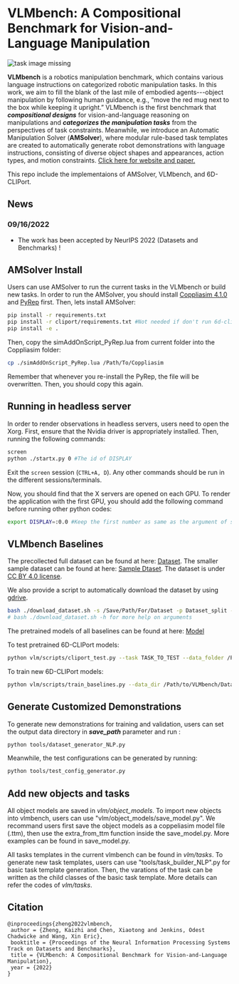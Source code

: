 # VLMbench: A Compositional Benchmark for Vision-and-Language Manipulation

![task image missing](readme_files/teaser.svg)

**VLMbench** is a robotics manipulation benchmark, which contains various language instructions on categorized robotic manipulation tasks. In this work, we aim to fill the blank of the last mile of embodied agents---object manipulation by following human guidance, e.g., “move the red mug next to the box while keeping it upright.” VLMbench is the first benchmark that ***compositional designs*** for vision-and-language reasoning on manipulations and ***categorizes the manipulation tasks*** from the perspectives of task constraints. Meanwhile, we introduce an Automatic Manipulation Solver (**AMSolver**), where modular rule-based task templates are created to automatically generate robot demonstrations with language instructions, consisting of diverse object shapes and appearances, action types, and motion constraints.  [Click here for website and paper.](https://sites.google.com/ucsc.edu/vlmbench/home)

This repo include the implementaions of AMSolver, VLMbench, and 6D-CLIPort.

## News

### 09/16/2022

- The work has been accepted by NeurIPS 2022 (Datasets and Benchmarks) !

## AMSolver Install
Users can use AMSolver to run the current tasks in the VLMbench or build new tasks. In order to run the AMSolver, you should install [Coppliasim 4.1.0](https://www.coppeliarobotics.com/previousVersions) and [PyRep](https://github.com/stepjam/PyRep) first. Then, lets install AMSolver:

```bash
pip install -r requirements.txt
pip install -r cliport/requirements.txt #Not needed if don't run 6d-cliport
pip install -e .
```

Then, copy the simAddOnScript_PyRep.lua from current folder into the Coppliasim folder:
```bash
cp ./simAddOnScript_PyRep.lua /Path/To/Coppliasim
```
Remember that whenever you re-install the PyRep, the file will be overwritten. Then, you should copy this again.
## Running in headless server
In order to render observations in headless servers, users need to open the Xorg. First, ensure that the Nvidia driver is appropriately installed. Then, running the following commands:

```bash
screen
python ./startx.py 0 #The id of DISPLAY
```

Exit the ```screen``` session (```CTRL+A, D```). Any other commands should be run in the different sessions/terminals.

Now, you should find that the X servers are opened on each GPU. To render the application with the first GPU, you should add the following command before running other python codes:

```bash
export DISPLAY=:0.0 #Keep the first number as same as the argument of startx; the second number is the id of your gpu
```

## VLMbench Baselines

The precollected full dataset can be found at here: [Dataset](https://drive.google.com/drive/folders/1Qx_2_ePIqf_Z6SnpPkocUiPgFeCfePQh?usp=sharing).
The smaller sample dataset can be found at here: [Sample Dtaset](https://drive.google.com/drive/folders/1jm0uLxoVYHotCi0HVZotkhpNG45lfCzW?usp=sharing). The dataset is under [CC BY 4.0 license](https://creativecommons.org/licenses/by/4.0/).

We also provide a script to automatically download the dataset by using [gdrive](https://github.com/prasmussen/gdrive).
```bash
bash ./download_dataset.sh -s /Save/Path/For/Dataset -p Dataset_split -t Tasks
# bash ./download_dataset.sh -h for more help on arguments
```

The pretrained models of all baselines can be found at here: [Model](https://drive.google.com/drive/folders/130w8I7QTOwcBYir0Ge3dX18Y43k_URie?usp=sharing)

To test pretrained 6D-CLIPort models:
```bash
python vlm/scripts/cliport_test.py --task TASK_TO_TEST --data_folder /Path/to/VLMbench/Dataset/test --checkpoints_folder /Path/to/Pretained/Models
```

To train new 6D-CLIPort models:
```bash
python vlm/scripts/train_baselines.py --data_dir /Path/to/VLMbench/Dataset --train_tasks TASK_NEED_TO_TRAIN
```

## Generate Customized Demonstrations

To generate new demonstrations for training and validation, users can set the output data directory in ***save_path*** parameter and run :

```bash
python tools/dataset_generator_NLP.py
```

Meanwhile, the test configurations can be generated by running:
```bash
python tools/test_config_generator.py
```
## Add new objects and tasks
All object models are saved in *vlm/object_models*. To import new objects into vlmbench, users can use "vlm/object_models/save_model.py". We recommand users first save the object models as a coppeliasim model file (.ttm), then use the extra_from_ttm function inside the save_model.py. More examples can be found in save_model.py.

All tasks templates in the current vlmbench can be found in *vlm/tasks*. To generate new task templates, users can use "tools/task_builder_NLP".py for basic task template generation. Then, the varations of the task can be written as the child classes of the basic task template. More details can refer the codes of *vlm/tasks*.

## Citation

```
@inproceedings{zheng2022vlmbench,
 author = {Zheng, Kaizhi and Chen, Xiaotong and Jenkins, Odest Chadwicke and Wang, Xin Eric},
 booktitle = {Proceedings of the Neural Information Processing Systems Track on Datasets and Benchmarks},
 title = {VLMbench: A Compositional Benchmark for Vision-and-Language Manipulation},
 year = {2022}
}
```

